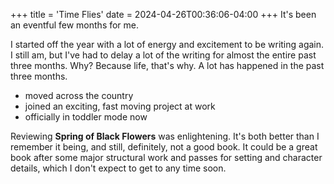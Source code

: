 +++
title = 'Time Flies'
date = 2024-04-26T00:36:06-04:00
+++
It's been an eventful few months for me.

I started off the year with a lot of energy and excitement to be writing again. I still am, but I've had to delay a lot of the writing for almost the entire past three months. Why? Because life, that's why. A lot has happened in the past three months.

* moved across the country
* joined an exciting, fast moving project at work
* officially in toddler mode now

Reviewing **Spring of Black Flowers** was enlightening. It's both better than I remember it being, and still, definitely, not a good book. It could be a great book after some major structural work and passes for setting and character details, which I don't expect to get to any time soon.